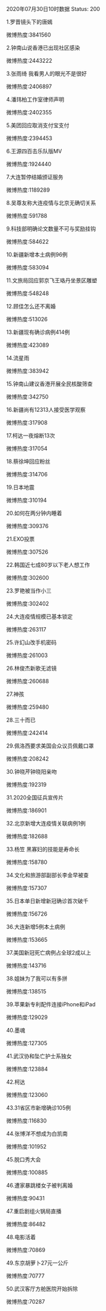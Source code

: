 2020年07月30日10时数据
Status: 200

1.罗晋镜头下的唐嫣

微博热度:3841560

2.钟南山说香港已出现社区感染

微博热度:2443222

3.张雨绮 我看男人的眼光不是很好

微博热度:2406897

4.潘玮柏工作室律师声明

微博热度:2402355

5.美团回应取消支付宝支付

微博热度:2394453

6.王源四百击乐队版MV

微博热度:1924440

7.大连暂停结婚颁证服务

微博热度:1189289

8.吴尊友称大连疫情与北京无确切关系

微博热度:591788

9.科技部明确论文数量不可与奖励挂钩

微博热度:584622

10.新疆新增本土病例96例

微博热度:583094

11.文旅局回应郭京飞王珞丹坐景区雕塑

微博热度:548248

12.顾佳怎么还不离婚

微博热度:513026

13.新疆现有确诊病例414例

微博热度:423089

14.流星雨

微博热度:383942

15.钟南山建议香港开展全民核酸筛查

微博热度:342750

16.新疆尚有12313人接受医学观察

微博热度:317908

17.柯达一夜熔断13次

微博热度:317054

18.蔡徐坤回应粉丝

微博热度:314706

19.日本地震

微博热度:310194

20.如何在两分钟内睡着

微博热度:309376

21.EXO投票

微博热度:307526

22.韩国近七成80岁以下老人想工作

微博热度:302600

23.罗艳被当作小三

微博热度:302402

24.大连疫情规模已基本锁定

微博热度:263117

25.许幻山改手机密码

微博热度:261003

26.林俊杰新歌无滤镜

微博热度:260688

27.神孩

微博热度:259480

28.三十而已

微博热度:242414

29.佩洛西要求美国会众议员佩戴口罩

微博热度:208242

30.钟晓芹钟晓阳亲吻

微博热度:192319

31.2020全国征兵宣传片

微博热度:186901

32.北京新增大连疫情关联病例1例

微博热度:182688

33.杨笠 黑寡妇的技能是寿命长

微博热度:158780

34.文化和旅游部副部长李金早被查

微博热度:157307

35.日本单日新增新冠确诊首次破千

微博热度:156726

36.大连新增5例本土病例

微博热度:153665

37.美国新冠死亡病例占全球2成以上

微博热度:143716

38.姐妹为了我可以有多拼

微博热度:138515

39.苹果新专利配件连接iPhone和iPad

微博热度:129029

40.墨魂

微博热度:127305

41.武汉协和坠亡护士系独女

微博热度:123884

42.柯达

微博热度:123060

43.31省区市新增确诊105例

微博热度:116830

44.张博洋不想成为白凯南

微博热度:101952

45.脱口秀大会

微博热度:100885

46.遭家暴跳楼女子被判离婚

微博热度:90431

47.重启剧组火锅局直播

微博热度:86482

48.电影活着

微博热度:70869

49.东京胡萝卜27元一公斤

微博热度:70777

50.武汉客厅方舱医院开始拆除

微博热度:70287

